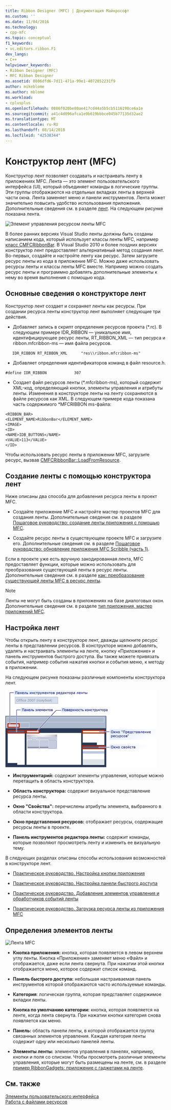 ```yaml
---
title: Ribbon Designer (MFC) | Документация Майкрософт
ms.custom: ''
ms.date: 11/04/2016
ms.technology:
- cpp-mfc
ms.topic: conceptual
f1_keywords:
- vc.editors.ribbon.F1
dev_langs:
- C++
helpviewer_keywords:
- Ribbon Designer (MFC)
- MFC Ribbon Designer
ms.assetid: 0806dfd6-7d11-471a-99e1-4072852231f9
author: mikeblome
ms.author: mblome
ms.workload:
- cplusplus
ms.openlocfilehash: 0886f020be80ae417cd44a5b5cb5116198ce6a1e
ms.sourcegitcommit: a41c4d096afca1e9b619bbbce045b77135d32ae2
ms.translationtype: MT
ms.contentlocale: ru-RU
ms.lasthandoff: 08/14/2018
ms.locfileid: "42538344"
---
```

# <a name="ribbon-designer-mfc"></a>Конструктор лент (MFC)
Конструктор лент позволяет создавать и настраивать ленту в приложениях MFC. Лента — это элемент пользовательского интерфейса (UI), который объединяет команды в логические группы. Эти группы отображаются на отдельных вкладках ленты в верхней части окна. Лента заменяет меню и панели инструментов. Лента может значительно повысить удобство использования приложения. Дополнительные сведения см. в разделе [лент](http://go.microsoft.com/fwlink/p/?linkid=129233). На следующем рисунке показана лента.  
  
 ![Элемент управления ресурсом ленты MFC](../mfc/media/ribbon_no_callouts.png "ribbon_no_callouts")  
  
 В более ранних версиях Visual Studio ленты должны быть созданы написанием кода, который использует классы ленты MFC, например [класс CMFCRibbonBar](../mfc/reference/cmfcribbonbar-class.md). В Visual Studio 2010 и более поздних версиях конструктор лент предоставляет альтернативный метод создания лент. Во-первых, создайте и настройте ленту как ресурс. Затем загрузите ресурс ленты из кода в приложение MFC. Можно даже использовать ресурсы ленты и классы ленты MFC вместе. Например можно создать ресурс ленты и программно добавлять дополнительные элементы к нему во время выполнения с помощью кода.  
  
## <a name="understanding-the-ribbon-designer"></a>Основные сведения о конструкторе лент  
 Конструктор лент создает и сохраняет ленты как ресурсы. При создании ресурса ленты конструктор лент выполняет следующие три действия.  
  
-   Добавляет запись в скрипт определения ресурсов проекта (*.rc). В следующем примере IDR_RIBBON — уникальное имя, идентифицирующее ресурс ленты, RT_RIBBON_XML — тип ресурса и ribbon.mfcribbon-ms — имя файла ресурсов.  
  
 ```  
    IDR_RIBBON RT_RIBBON_XML      "res\\ribbon.mfcribbon-ms"  
 ```  
  
-   Добавляет определения идентификаторов команд в файл resource.h.  
  
 ```  
 #define IDR_RIBBON            307  
 ```  
  
-   Создает файл ресурсов ленты (*.mfcribbon-ms), который содержит XML-код, определяющий кнопки, элементы управления и атрибуты ленты. Изменения в конструкторе ленты на ленту сохраняются в файле ресурсов как XML. В следующем примере кода показана часть содержимого \*MFCRIBBON ms-файла:  
  
 ```  
 <RIBBON_BAR>  
 <ELEMENT_NAME>RibbonBar</ELEMENT_NAME>  
 <IMAGE>  
 <ID>  
 <NAME>IDB_BUTTONS</NAME>  
 <VALUE>113</VALUE>  
 </ID>   
 ```  
  
 Чтобы использовать ресурс ленты в приложении MFC, загрузите ресурс, вызвав [CMFCRibbonBar::LoadFromResource](../mfc/reference/cmfcribbonbar-class.md#loadfromresource).  
  
## <a name="creating-a-ribbon-by-using-the-ribbon-designer"></a>Создание ленты с помощью конструктора лент  
 Ниже описаны два способа для добавления ресурса ленты в проект MFC.  
  
-   Создайте приложение MFC и настройте мастер проектов MFC для создания ленты. Дополнительные сведения см. в разделе [Пошаговое руководство: создание ленты приложения с помощью MFC](../mfc/walkthrough-creating-a-ribbon-application-by-using-mfc.md).  
  
-   Создайте ресурс ленты в существующем проекте MFC и загрузите его. Дополнительные сведения см. в разделе [Пошаговое руководство: обновление приложения MFC Scribble (часть 1)](../mfc/walkthrough-updating-the-mfc-scribble-application-part-1.md).  
  
 Если в проекте уже есть вручную закодированная лента, MFC предоставляет функции, которые можно использовать для преобразования существующей ленты в ресурс ленты. Дополнительные сведения см. в разделе [как: преобразование существующей ленты MFC в ресурс ленты](../mfc/how-to-convert-an-existing-mfc-ribbon-to-a-ribbon-resource.md).  
  
> [!NOTE]
>  Ленты не могут быть созданы в приложениях на базе диалоговых окон. Дополнительные сведения см. в разделе [тип приложения, мастер приложений MFC](../mfc/reference/application-type-mfc-application-wizard.md).  
  
## <a name="customizing-ribbons"></a>Настройка лент  
 Чтобы открыть ленту в конструкторе лент, дважды щелкните ресурс ленты в представлении ресурсов. В конструкторе можно добавлять, удалять и настраивать элементы на ленте, кнопку «Приложение» и панель инструментов быстрого доступа. Вы также можете привязать события, например события нажатия кнопки и события меню, к методу в приложении.  
  
 На следующем рисунке показаны различные компоненты конструктора лент.  
  
 ![Конструктор лент MFC](../mfc/media/ribbon_designer.png "ribbon_designer")  
  
- **Инструментарий:** содержит элементы управления, которые можно перетащить в область конструктора.  
  
- **Область конструктора:** содержит визуальное представление ресурса ленты.  
  
- **Окно "Свойства":** перечислены атрибуты элемента, выбранного в области конструктора.  
  
- **Окно представления ресурсов:** отображает ресурсы, содержащие ресурсы ленты в проекте.  
  
- **Панель инструментов редактора ленты:** содержит команды, которые позволяют просмотреть ленту и изменить ее визуальную тему.  
  
 В следующих разделах описаны способы использования возможностей в конструкторе лент.  
  
- [Практическое руководство. Настройка кнопки приложения](../mfc/how-to-customize-the-application-button.md)  
  
- [Практическое руководство. Настройка панели быстрого доступа](../mfc/how-to-customize-the-quick-access-toolbar.md)  
  
- [Практическое руководство. Добавление элементов управления и обработчиков событий ленты](../mfc/how-to-add-ribbon-controls-and-event-handlers.md)  
  
- [Практическое руководство. Загрузка ресурса ленты из приложения MFC](../mfc/how-to-load-a-ribbon-resource-from-an-mfc-application.md)  
  
## <a name="definitions-of-ribbon-elements"></a>Определения элементов ленты  
 ![Лента MFC](../mfc/media/ribbon.png "ленты")  
  
- **Кнопка приложения:** кнопка, которая появляется в левом верхнем углу ленты. Кнопка «Приложение» заменяет меню «Файл» и отображается, даже если лента свернута. При нажатии этой кнопки отображается меню, которое содержит список команд.  
  
- **Панель быстрого доступа:** небольшая настраиваемая панель инструментов которой отображаются часто используемые команды.  
  
- **Категория**: логическая группа, которая представляет содержимое вкладки ленты.  
  
- **Кнопка по умолчанию категории:** кнопка, которая появляется на ленте, когда лента свернута. При нажатии кнопки категория снова появляется как меню.  
  
- **Панель:** область панели ленты, в которой отображается группа связанных элементов управления. Каждая категория ленты содержит одну или несколько панелей ленты.  
  
- **Элементы ленты:** элементов управления в панелях, например, кнопки и поля со списком. Чтобы просмотреть различные элементы управления, которые могут быть размещены на ленте, см. в разделе [пример RibbonGadgets: приложение с гаджетами на ленте](../visual-cpp-samples.md).  
  
## <a name="see-also"></a>См. также  
 [Элементы пользовательского интерфейса](../mfc/user-interface-elements-mfc.md)   
 [Работа с файлами ресурсов](../windows/working-with-resource-files.md)

